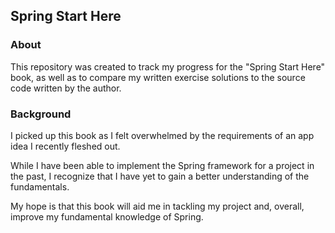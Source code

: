 ## Spring Start Here

### About

This repository was created to track my progress for the "Spring Start Here" book, as well as to compare my written exercise solutions to the source code written by the author.

### Background

I picked up this book as I felt overwhelmed by the requirements of an app idea I recently fleshed out.

While I have been able to implement the Spring framework for a project in the past, I recognize that I have yet to gain a better understanding of the fundamentals.

My hope is that this book will aid me in tackling my project and, overall, improve my fundamental knowledge of Spring.
